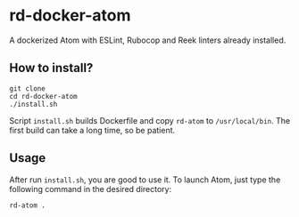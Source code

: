 # rd-docker-atom

A dockerized Atom with ESLint, Rubocop and Reek linters already installed.

## How to install?
```
git clone 
cd rd-docker-atom
./install.sh
```
Script `install.sh` builds Dockerfile and copy `rd-atom` to `/usr/local/bin`. The first build can take a long time, so be patient.

## Usage

After run `install.sh`, you are good to use it. To launch Atom, just type the following command in the desired directory:

```
rd-atom .
```
